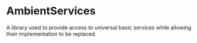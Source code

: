 # AmbientServices
A library used to provide access to universal basic services while allowing their implementation to be replaced.
